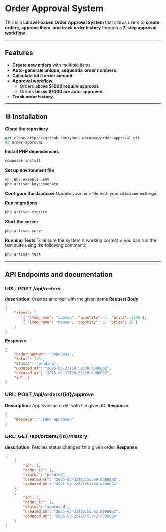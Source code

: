 # Order Approval System

This is a **Laravel-based Order Approval System** that allows users to **create orders, approve them, and track order history** through a **2-step approval workflow**.

---

## Features
- **Create new orders** with multiple items.
- **Auto-generate unique, sequential order numbers**.
- **Calculate total order amount**.
- **Approval workflow**:  
  - Orders **above $1000 require approval**.  
  - Orders **below $1000 are auto-approved**.
- **Track order history**.

---

## ⚙️ Installation

**Clone the repository**  
```sh
git clone https://github.com/your-username/order-approval.git
cd order-approval
```

**Install PHP dependencies**
```sh
composer install
```

**Set up environment file**
```sh
cp .env.example .env
php artisan key:generate
```

**Configure the database**
Update your .env file with your database settings.

**Run migrations**
```sh
php artisan migrate
```

**Start the server**
```sh
php artisan serve
```

**Running Tests**
To ensure the system is working correctly, you can run the test suite using the following command:
```sh
php artisan test

```

---

## API Endpoints and documentation

### URL: POST /api/orders
**description**: Creates an order with the given items
**Request Body**
```json
{
    "items": [
        { "item_name": "Laptop", "quantity": 1, "price": 1200 },
        { "item_name": "Mouse", "quantity": 2, "price": 25 }
    ]
}
```
**Response**
```json
{
    "order_number": "ORD00001",
    "total": 1250,
    "status": "pending",
    "updated_at": "2025-03-22T10:51:09.000000Z",
    "created_at": "2025-03-22T10:51:09.000000Z",
    "id": 1
}
```

### URL: POST /api/orders/{id}/approve
**Description**: Approves an order with the given ID.
**Response**
```json
{
    "message": "Order approved"
}
```

### URL: GET /api/orders/{id}/history
**description**: Fetches status changes for a given order
**Response**
```json
[
    {
        "id": 1,
        "order_id": 1,
        "status": "pending",
        "created_at": "2025-03-22T10:51:09.000000Z",
        "updated_at": "2025-03-22T10:51:09.000000Z"
    },
    {
        "id": 2,
        "order_id": 1,
        "status": "approved",
        "created_at": "2025-03-22T10:51:42.000000Z",
        "updated_at": "2025-03-22T10:51:42.000000Z"
    }
]
```